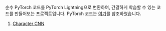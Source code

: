 순수 PyTorch 코드를 PyTorch Lightning으로 변환하여, 간결하게 학습할 수 있는 코드를 만들어보는 프로젝트입니다.
PyTorch 코드는 [여기](https://github.com/aisolab/nlp_classification)를 참조하였습니다. 

1. [Character CNN](https://github.com/hwyum/PyTorchLightning/tree/master/LitCharCNN)